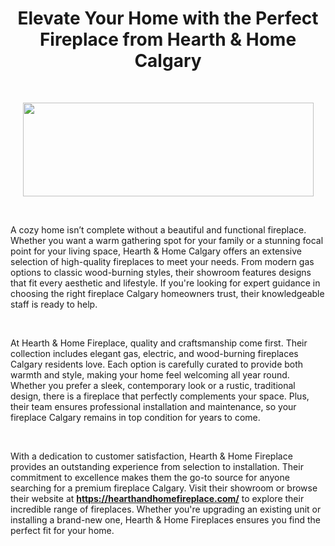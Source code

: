 <h1 style="text-align: center;"><strong>Elevate Your Home with the Perfect Fireplace from Hearth &amp; Home Calgary</strong></h1>
<p>&nbsp;</p>
<p><strong><img style="display: block; margin-left: auto; margin-right: auto;" src="https://hearthandhomefireplace.com/wp-content/uploads/hearth-and-home-website-horizontal-logo-1-resized.png" alt="" width="465" height="150" /></strong></p>
<p>&nbsp;</p>
<p><span style="font-weight: 400;">A cozy home isn&rsquo;t complete without a beautiful and functional fireplace. Whether you want a warm gathering spot for your family or a stunning focal point for your living space, Hearth &amp; Home Calgary offers an extensive selection of high-quality fireplaces to meet your needs. From modern gas options to classic wood-burning styles, their showroom features designs that fit every aesthetic and lifestyle. If you're looking for expert guidance in choosing the right fireplace Calgary homeowners trust, their knowledgeable staff is ready to help.</span></p>
<p>&nbsp;</p>
<p><span style="font-weight: 400;">At Hearth &amp; Home Fireplace, quality and craftsmanship come first. Their collection includes elegant gas, electric, and wood-burning fireplaces Calgary residents love. Each option is carefully curated to provide both warmth and style, making your home feel welcoming all year round. Whether you prefer a sleek, contemporary look or a rustic, traditional design, there is a fireplace that perfectly complements your space. Plus, their team ensures professional installation and maintenance, so your fireplace Calgary remains in top condition for years to come.</span></p>
<p>&nbsp;</p>
<p><span style="font-weight: 400;">With a dedication to customer satisfaction, Hearth &amp; Home Fireplace provides an outstanding experience from selection to installation. Their commitment to excellence makes them the go-to source for anyone searching for a premium fireplace Calgary. Visit their showroom or browse their website at <a href="https://hearthandhomefireplace.com/"><strong>https://hearthandhomefireplace.com/</strong></a> to explore their incredible range of fireplaces. Whether you're upgrading an existing unit or installing a brand-new one, Hearth &amp; Home Fireplaces ensures you find the perfect fit for your home.</span></p>